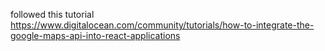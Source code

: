 followed this tutorial https://www.digitalocean.com/community/tutorials/how-to-integrate-the-google-maps-api-into-react-applications